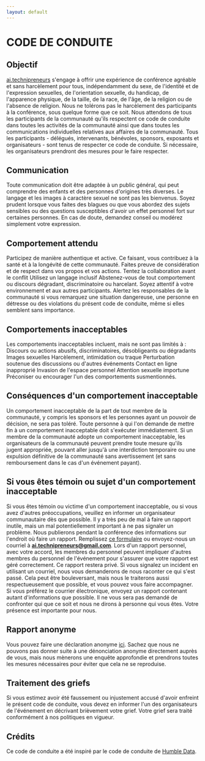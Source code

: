 ```yaml
---
layout: default
---
```



# CODE DE CONDUITE


## Objectif

[ai.technipreneurs](https://github.com/ai-technipreneurs) s'engage à offrir une expérience de conférence agréable et sans harcèlement pour tous, indépendamment du sexe, de l'identité et de l'expression sexuelles, de l'orientation sexuelle, du handicap, de l'apparence physique, de la taille, de la race, de l'âge, de la religion ou de l'absence de religion. Nous ne tolérons pas le harcèlement des participants à la conférence, sous quelque forme que ce soit. Nous attendons de tous les participants de la communauté qu'ils respectent ce code de conduite dans toutes les activités de la communauté ainsi que dans toutes les communications individuelles relatives aux affaires de la communauté. Tous les participants - délégués, intervenants, bénévoles, sponsors, exposants et organisateurs - sont tenus de respecter ce code de conduite. Si nécessaire, les organisateurs prendront des mesures pour le faire respecter.


## Communication

Toute communication doit être adaptée à un public général, qui peut comprendre des enfants et des personnes d'origines très diverses. Le langage et les images à caractère sexuel ne sont pas les bienvenus. Soyez prudent lorsque vous faites des blagues ou que vous abordez des sujets sensibles ou des questions susceptibles d'avoir un effet personnel fort sur certaines personnes. En cas de doute, demandez conseil ou modérez simplement votre expression.



## Comportement attendu

Participez de manière authentique et active. Ce faisant, vous contribuez à la santé et à la longévité de cette communauté. Faites preuve de considération et de respect dans vos propos et vos actions. Tentez la collaboration avant le conflit Utilisez un langage inclusif Abstenez-vous de tout comportement ou discours dégradant, discriminatoire ou harcelant. Soyez attentif à votre environnement et aux autres participants. Alertez les responsables de la communauté si vous remarquez une situation dangereuse, une personne en détresse ou des violations du présent code de conduite, même si elles semblent sans importance.


## Comportements inacceptables

Les comportements inacceptables incluent, mais ne sont pas limités à : Discours ou actions abusifs, discriminatoires, désobligeants ou dégradants Images sexuelles Harcèlement, intimidation ou traque Perturbation soutenue des discussions ou d'autres événements Contact en ligne inapproprié Invasion de l'espace personnel Attention sexuelle importune Préconiser ou encourager l'un des comportements susmentionnés.





## Conséquences d'un comportement inacceptable

Un comportement inacceptable de la part de tout membre de la communauté, y compris les sponsors et les personnes ayant un pouvoir de décision, ne sera pas toléré. Toute personne à qui l'on demande de mettre fin à un comportement inacceptable doit s'exécuter immédiatement. Si un membre de la communauté adopte un comportement inacceptable, les organisateurs de la communauté peuvent prendre toute mesure qu'ils jugent appropriée, pouvant aller jusqu'à une interdiction temporaire ou une expulsion définitive de la communauté sans avertissement (et sans remboursement dans le cas d'un événement payant).



## Si vous êtes témoin ou sujet d'un comportement inacceptable

Si vous êtes témoin ou victime d'un comportement inacceptable, ou si vous avez d'autres préoccupations, veuillez en informer un organisateur communautaire dès que possible. Il y a très peu de mal à faire un rapport inutile, mais un mal potentiellement important à ne pas signaler un problème. Nous publierons pendant la conférence des informations sur l'endroit où faire un rapport. Remplissez [ce formulaire](https://forms.gle/7EwjuW1pusdqHkTL6) ou envoyez-nous un courriel à **ai.technipreneurs@gmail.com**. Lors d'un rapport personnel, avec votre accord, les membres du personnel peuvent impliquer d'autres membres du personnel de l'événement pour s'assurer que votre rapport est géré correctement. Ce rapport restera privé. Si vous signalez un incident en utilisant un courriel, nous vous demanderons de nous raconter ce qui s'est passé. Cela peut être bouleversant, mais nous le traiterons aussi respectueusement que possible, et vous pouvez vous faire accompagner. Si vous préférez le courrier électronique, envoyez un rapport contenant autant d'informations que possible. Il ne vous sera pas demandé de confronter qui que ce soit et nous ne dirons à personne qui vous êtes. Votre présence est importante pour nous.

## Rapport anonyme

Vous pouvez faire une déclaration anonyme [ici](https://forms.gle/7EwjuW1pusdqHkTL6). Sachez que nous ne pouvons pas donner suite à une dénonciation anonyme directement auprès de vous, mais nous mènerons une enquête approfondie et prendrons toutes les mesures nécessaires pour éviter que cela ne se reproduise.

## Traitement des griefs

Si vous estimez avoir été faussement ou injustement accusé d'avoir enfreint le présent code de conduite, vous devez en informer l'un des organisateurs de l'événement en décrivant brièvement votre grief. Votre grief sera traité conformément à nos politiques en vigueur.

## Crédits

Ce code de conduite a été inspiré par le code de conduite de [Humble Data](https://humbledata.org/pages/coc.html).








